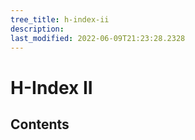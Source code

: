```yaml
---
tree_title: h-index-ii
description: 
last_modified: 2022-06-09T21:23:28.2328
---
```


# H-Index II

## Contents
